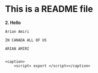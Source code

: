 # This is a README file

**2. Hello**

`Arian Amiri`

``IN CANADA ALL OF US``

```ARIAN AMIRI```

```angular2html

<caption>
    <script> export </script></caption>
```